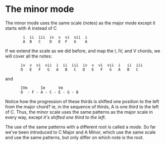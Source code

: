 # The minor mode

The minor mode uses the same scale (notes) as the major mode except it starts with A instead of C

```
        i  ii  iii  iv  v  vi  vii  i
        A  B   C    D   E  F   G    A
```

If we extend the scale as we did before, and map the I, IV, and V chords, we will cover all the notes:

```
       iv  v  vi  vii  i  ii  iii  iv  v  vi  vii  i   ii  iii
       D   E   F   G   A   B   C   D   E   F   G   A   B   C   
```
and
```
       IVm      Im      Vm
       D  - F - A - C - E - G - B
```

Notice how the progression of these thirds is shifted one position to the left from the major chord?
ie, in the sequence of thirds, A is one third to the left of C.  Thus, the minor scale uses the same
patterns as the major scale in every way, except _it's shifted one third to the left_.

The use of the same patterns with a different root is called a _mode_.  So far we've been introduced
to C Major and A Minor, which use the same scale and use the same patterns, but only differ on which
note is the root.
